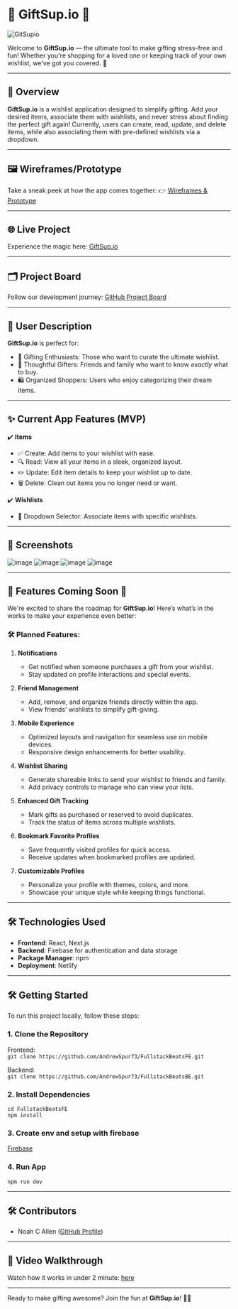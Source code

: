 # 🎁 **GiftSup.io** 🎁  
![GitSupio](https://github.com/user-attachments/assets/f81af774-9f75-47cc-8eec-1eaab3c2d8f4)


Welcome to **GiftSup.io** — the ultimate tool to make gifting stress-free and fun! Whether you're shopping for a loved one or keeping track of your own wishlist, we've got you covered. 🎉

---

## 🚀 **Overview**

**GiftSup.io** is a wishlist application designed to simplify gifting. Add your desired items, associate them with wishlists, and never stress about finding the perfect gift again! Currently, users can create, read, update, and delete items, while also associating them with pre-defined wishlists via a dropdown. 

---

## 🖼 **Wireframes/Prototype**
Take a sneak peek at how the app comes together:
👉 [Wireframes & Prototype](https://miro.com/app/board/uXjVLG-6ewY=/?share_link_id=103379663836)

---

## 🌐 **Live Project**
Experience the magic here: [GiftSup.io](https://gitsupio.netlify.app)

---

## 🗂 **Project Board**
Follow our development journey: [GitHub Project Board](https://github.com/users/noahcallen/projects/7)

---

## 👥 **User Description**

**GiftSup.io** is perfect for:
- 🎁 Gifting Enthusiasts: Those who want to curate the ultimate wishlist.
- 🎯 Thoughtful Gifters: Friends and family who want to know *exactly* what to buy.
- 🛍 Organized Shoppers: Users who enjoy categorizing their dream items.

---

## ✨ **Current App Features (MVP)**

✔️ **Items**  
   - ✅ Create: Add items to your wishlist with ease.  
   - 🔍 Read: View all your items in a sleek, organized layout.  
   - ✏️ Update: Edit item details to keep your wishlist up to date.  
   - 🗑️ Delete: Clean out items you no longer need or want.

✔️ **Wishlists**  
   - 📜 Dropdown Selector: Associate items with specific wishlists.

---

## 📸 **Screenshots**

![image](https://github.com/user-attachments/assets/119836e5-740e-4202-9fcf-225408569322)
![image](https://github.com/user-attachments/assets/595ce8bd-08d7-4beb-b69e-21410287f20a)
![image](https://github.com/user-attachments/assets/d922a970-d6b7-4bd0-97c3-c57c06e9bae8)
![image](https://github.com/user-attachments/assets/750b4495-de9e-4eed-a9a6-e88327cf614d)

---
## 🎉 Features Coming Soon 🚀

We're excited to share the roadmap for **GiftSup.io**! Here’s what’s in the works to make your experience even better:

### 🛠 Planned Features:
1. **Notifications**  
   - Get notified when someone purchases a gift from your wishlist.
   - Stay updated on profile interactions and special events.

2. **Friend Management**  
   - Add, remove, and organize friends directly within the app.
   - View friends’ wishlists to simplify gift-giving.

3. **Mobile Experience**  
   - Optimized layouts and navigation for seamless use on mobile devices.
   - Responsive design enhancements for better usability.

4. **Wishlist Sharing**  
   - Generate shareable links to send your wishlist to friends and family.
   - Add privacy controls to manage who can view your lists.

5. **Enhanced Gift Tracking**  
   - Mark gifts as purchased or reserved to avoid duplicates.
   - Track the status of items across multiple wishlists.

6. **Bookmark Favorite Profiles**  
   - Save frequently visited profiles for quick access.
   - Receive updates when bookmarked profiles are updated.

7. **Customizable Profiles**  
   - Personalize your profile with themes, colors, and more.
   - Showcase your unique style while keeping things functional.

---

## 🛠 **Technologies Used**  

- **Frontend**: React, Next.js  
- **Backend**: Firebase for authentication and data storage  
- **Package Manager**: npm  
- **Deployment**: Netlify  

---

## 🛠 **Getting Started**

To run this project locally, follow these steps:  

### 1. **Clone the Repository**  

Frontend:   
`git clone https://github.com/AndrewSpur73/FullstackBeatsFE.git`

Backend:   
`git clone https://github.com/AndrewSpur73/FullstackBeatsBE.git`

### 2. **Install Dependencies**

`cd FullstackBeatsFE`   
`npm install`

### 3. **Create env and setup with firebase**
[Firebase](https://console.firebase.google.com)


### 4. **Run App**
`npm run dev`

---

## 🛠 **Contributors**
- Noah C Allen ([GitHub Profile](https://github.com/noahcallen))

---

## 🎥 **Video Walkthrough**
Watch how it works in under 2 minute: [here](https://www.loom.com/share/270f878307c047aab0206190b29e1e6a?sid=335967aa-75ba-47e5-8d99-563462a55f63)

---

Ready to make gifting awesome? Join the fun at **GiftSup.io**! 🎁✨
